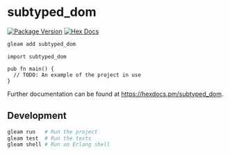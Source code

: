 # subtyped_dom

[![Package Version](https://img.shields.io/hexpm/v/subtyped_dom)](https://hex.pm/packages/subtyped_dom)
[![Hex Docs](https://img.shields.io/badge/hex-docs-ffaff3)](https://hexdocs.pm/subtyped_dom/)

```sh
gleam add subtyped_dom
```
```gleam
import subtyped_dom

pub fn main() {
  // TODO: An example of the project in use
}
```

Further documentation can be found at <https://hexdocs.pm/subtyped_dom>.

## Development

```sh
gleam run   # Run the project
gleam test  # Run the tests
gleam shell # Run an Erlang shell
```
